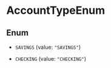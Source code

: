 

# AccountTypeEnum

## Enum


* `SAVINGS` (value: `"SAVINGS"`)

* `CHECKING` (value: `"CHECKING"`)



